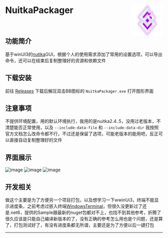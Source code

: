 <h1>
<img src="./NuitkaPackager/Assets/WindowIcon.png" align="right">
NuitkaPackager
</h1>

<p>
  <img alt="" src="https://img.shields.io/badge/platform-Windows-blue?style=flat-square&color=4096d8" />
</p>

## 功能简介
基于winUI3的[nutika](https://github.com/Nuitka/Nuitka)GUI，根据个人的使用需求添加了常用的设置选项，可以导出命令，还可以在结束后复制整理好的资源和依赖文件

## 下载安装

前往 [Releases](https://github.com/SwakinX/NuitkaPackager/releases) 下载后解压双击BB图标的 `NuitkaPackager.exe` 打开图形界面

## 注意事项
不提供环境配置，用的默认环境执行，我用的是nuitka2.4..5，没用过老版本，不清楚能否正常使用，以及 `--include-data-file` 和 `--include-data-dir` 我按照官方文档怎么改命令都不行，不过还是保留了选项，可能老版本的能用吧，反正可以直接自动复制整理好的文件

## 界面展示
![image](https://github.com/user-attachments/assets/65d9eab0-c89f-4713-bbd4-6c85c0b1342d)
![image](https://github.com/user-attachments/assets/d4126831-87e7-43e1-9b89-09134582f459)
![image](https://github.com/user-attachments/assets/c50f14b9-be53-4f58-bb34-f4f53c69a4bd)
## 开发相关

做这个主要是为了方便另一个项目打包，以及想学习一下wwinUi3，终端不能显示进度条，之前考虑过嵌入终端[WindowsTerminal](https://github.com/Corillian/WindowsTerminal)，但很久没更新过了还是.net6，提供的Sample跟最新的nuget包都对不上，也找不到其他参考，折腾了很久应该是只能自己编译新版本的了，没有正确的参考怎么用也是个问题，还是算了，打包测试好了，有没有进度条都无所谓，主要还是为了方便以后一键打包

---
